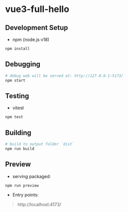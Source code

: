 # vue3-full-hello

## Development Setup

- npm (node.js v18)

```sh
npm install
```
## Debugging

```sh
# debug web will be served at: http://127.0.0.1:5173/
npm start
```

## Testing

- vitest
```sh
npm test
```

## Building

```sh
# build to output folder `dist`
npm run build
```

## Preview

- serving packaged:

```sh
npm run preview
```

- Entry points:

> http://localhost:4173/
